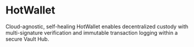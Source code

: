 # HotWallet
Cloud-agnostic, self-healing HotWallet enables decentralized custody with multi-signature verification and immutable transaction logging within a secure Vault Hub.
